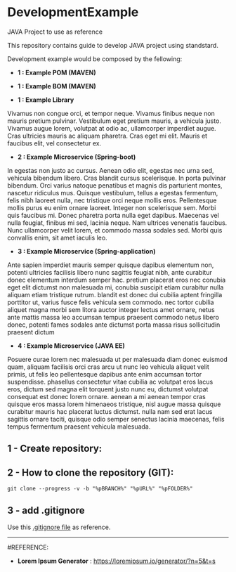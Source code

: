 # DevelopmentExample
JAVA Project to use as reference

This repository contains guide to develop JAVA project using standstard.

Development example would be composed by the fellowing:
 
- **1 : Example POM (MAVEN)**

- **1 : Example BOM (MAVEN)**

- **1 : Example Library**

 Vivamus non congue orci, et tempor neque. Vivamus finibus neque non mauris pretium pulvinar. Vestibulum eget pretium mauris, a vehicula justo. Vivamus augue lorem, volutpat at odio ac, ullamcorper imperdiet augue. Cras ultricies mauris ac aliquam pharetra. Cras eget mi elit. Mauris et faucibus elit, vel consectetur ex.

 
- **2 : Example Microservice (Spring-boot)**

 In egestas non justo ac cursus. Aenean odio elit, egestas nec urna sed, vehicula bibendum libero. Cras blandit cursus scelerisque. In porta pulvinar bibendum. Orci varius natoque penatibus et magnis dis parturient montes, nascetur ridiculus mus. Quisque vestibulum, tellus a egestas fermentum, felis nibh laoreet nulla, nec tristique orci neque mollis eros. Pellentesque mollis purus eu enim ornare laoreet. Integer non scelerisque sem. Morbi quis faucibus mi. Donec pharetra porta nulla eget dapibus. Maecenas vel nulla feugiat, finibus mi sed, lacinia neque. Nam ultrices venenatis faucibus. Nunc ullamcorper velit lorem, et commodo massa sodales sed. Morbi quis convallis enim, sit amet iaculis leo. 

- **3 : Example Microservice (Spring-application)**

 Ante sapien imperdiet mauris semper quisque dapibus elementum non, potenti ultricies facilisis libero nunc sagittis feugiat nibh, ante curabitur donec elementum interdum semper hac. pretium placerat eros nec conubia eget elit dictumst non malesuada mi, conubia suscipit etiam curabitur nulla aliquam etiam tristique rutrum. blandit est donec dui cubilia aptent fringilla porttitor ut, varius fusce felis vehicula sem commodo. nec tortor cubilia aliquet magna morbi sem litora auctor integer lectus amet ornare, netus ante mattis massa leo accumsan tempus praesent commodo netus libero donec, potenti fames sodales ante dictumst porta massa risus sollicitudin praesent dictum
 
- **4 : Example Microservice (JAVA EE)**

 Posuere curae lorem nec malesuada ut per malesuada diam donec euismod quam, aliquam facilisis orci cras arcu ut nunc leo vehicula aliquet velit primis, ut felis leo pellentesque dapibus ante enim accumsan tortor suspendisse. phasellus consectetur vitae cubilia ac volutpat eros lacus eros, dictum sed magna elit torquent justo nunc eu, dictumst volutpat consequat est donec lorem ornare. aenean a mi aenean tempor cras quisque eros massa lorem himenaeos tristique, nisl augue massa quisque curabitur mauris hac placerat luctus dictumst. nulla nam sed erat lacus sagittis ornare taciti, quisque odio semper senectus lacinia maecenas, felis tempus fermentum praesent vehicula malesuada. 
    
   

## 1 - Create repository:

## 2 - How to clone the repository (GIT):

```
git clone --progress -v -b "%pBRANCH%" "%pURL%" "%pFOLDER%"
```

## 3 - add .gitignore

Use this [.gitignore file](https://github.com/jbrasileiro/software-architecture/blob/master/config/git/template-gitignore) as reference.


______________

#REFERENCE:
- **Lorem Ipsum Generator** : https://loremipsum.io/generator/?n=5&t=s